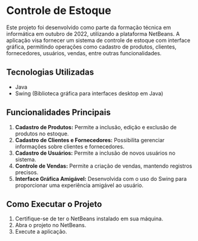 # Controle de Estoque

Este projeto foi desenvolvido como parte da formação técnica em informática em outubro de 2022, utilizando a plataforma NetBeans. A aplicação visa fornecer um sistema de controle de estoque com interface gráfica, permitindo operações como cadastro de produtos, clientes, fornecedores, usuários, vendas, entre outras funcionalidades.

## Tecnologias Utilizadas
- Java
- Swing (Biblioteca gráfica para interfaces desktop em Java)

## Funcionalidades Principais
1. **Cadastro de Produtos:** Permite a inclusão, edição e exclusão de produtos no estoque.
2. **Cadastro de Clientes e Fornecedores:** Possibilita gerenciar informações sobre clientes e fornecedores.
3. **Cadastro de Usuários:** Permite a inclusão de novos usuários no sistema.
4. **Controle de Vendas:** Permite a criação de vendas, mantendo registros precisos.
5. **Interface Gráfica Amigável:** Desenvolvida com o uso do Swing para proporcionar uma experiência amigável ao usuário.

## Como Executar o Projeto
1. Certifique-se de ter o NetBeans instalado em sua máquina.
2. Abra o projeto no NetBeans.
3. Execute a aplicação.

